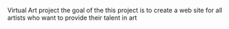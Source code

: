 Virtual Art project 
the goal of the this project is to create a web site for all artists who want to provide their talent in art

<!---
LeaRAKOTOVAO/LeaRAKOTOVAO is a ✨ special ✨ repository because its `README.md` (this file) appears on your GitHub profile.
You can click the Preview link to take a look at your changes.
--->
